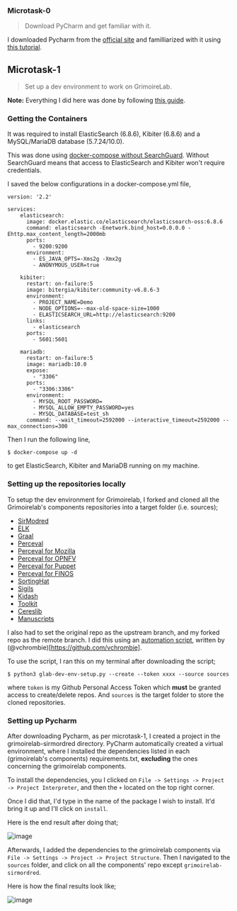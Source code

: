 ### Microtask-0

> Download PyCharm and get familiar with it. 

I downloaded Pycharm from the [official site](https://www.jetbrains.com/pycharm/) and familliarized with it using [this tutorial](https://www.jetbrains.com/help/pycharm/meet-pycharm.html).

## Microtask-1

> Set up a dev environment to work on GrimoireLab.
> 
**Note:** Everything I did here was done by following 
[this guide](https://github.com/chaoss/grimoirelab-sirmordred/blob/master/Getting-Started.md#getting-started-).

### Getting the Containers

It was required to install ElasticSearch (6.8.6), Kibiter (6.8.6) and a MySQL/MariaDB database (5.7.24/10.0). 

This was done using [docker-compose without SearchGuard](https://github.com/chaoss/grimoirelab-sirmordred/blob/master/Getting-Started.md#getting-the-containers-). 
Without SearchGuard means that access to ElasticSearch and Kibiter won't require credentials.

I saved the below configurations in a docker-compose.yml file,

```
version: '2.2'

services:
    elasticsearch:
      image: docker.elastic.co/elasticsearch/elasticsearch-oss:6.8.6
      command: elasticsearch -Enetwork.bind_host=0.0.0.0 -Ehttp.max_content_length=2000mb
      ports:
        - 9200:9200
      environment:
        - ES_JAVA_OPTS=-Xms2g -Xmx2g
        - ANONYMOUS_USER=true

    kibiter:
      restart: on-failure:5
      image: bitergia/kibiter:community-v6.8.6-3
      environment:
        - PROJECT_NAME=Demo
        - NODE_OPTIONS=--max-old-space-size=1000
        - ELASTICSEARCH_URL=http://elasticsearch:9200
      links:
        - elasticsearch
      ports:
        - 5601:5601

    mariadb:
      restart: on-failure:5
      image: mariadb:10.0
      expose:
        - "3306"
      ports:
        - "3306:3306"
      environment:
        - MYSQL_ROOT_PASSWORD=
        - MYSQL_ALLOW_EMPTY_PASSWORD=yes
        - MYSQL_DATABASE=test_sh
      command: --wait_timeout=2592000 --interactive_timeout=2592000 --max_connections=300
```

Then I run the following line,

`$ docker-compose up -d`

to get ElasticSearch, Kibiter and MariaDB running on my machine.

### Setting up the repositories locally

To setup the dev environment for Grimoirelab, 
I forked and cloned all the Grimoirelab's components repositories into a target folder (i.e. sources);

- [SirModred](https://github.com/chaoss/grimoirelab-sirmordred)
- [ELK](https://github.com/chaoss/grimoirelab-elk)
- [Graal](https://github.com/chaoss/grimoirelab-graal)
- [Perceval](https://github.com/chaoss/grimoirelab-perceval)
- [Perceval for Mozilla](https://github.com/chaoss/grimoirelab-perceval-mozilla)
- [Perceval for OPNFV](https://github.com/chaoss/grimoirelab-perceval-opnfv)
- [Perceval for Puppet](https://github.com/chaoss/grimoirelab-perceval-puppet)
- [Perceval for FINOS](https://github.com/Bitergia/grimoirelab-perceval-finos)
- [SortingHat](https://github.com/chaoss/grimoirelab-sortinghat)
- [Sigils](https://github.com/chaoss/grimoirelab-sigils)
- [Kidash](https://github.com/chaoss/grimoirelab-kidash)
- [Toolkit](https://github.com/chaoss/grimoirelab-toolkit)
- [Cereslib](https://github.com/chaoss/grimoirelab-cereslib)
- [Manuscripts](https://github.com/chaoss/grimoirelab-manuscripts)

I also had to set the original repo as the upstream branch, and my forked repo as the remote branch. 
I did this using an [automation script](https://gist.github.com/vchrombie/4403193198cd79e7ee0079259311f6e8), written by (@vchrombie)[https://github.com/vchrombie].

To use the script, I ran this on my terminal after downloading the script;

```$ python3 glab-dev-env-setup.py --create --token xxxx --source sources```

where `token` is my Github Personal Access Token which **must** be granted access to create/delete repos. 
And `sources` is the target folder to store the cloned repositories.

### Setting up Pycharm

After downloading Pycharm, as per microtask-1, I created a project in the grimoirelab-sirmordred directory. 
PyCharm automatically created a virtual environment, where I installed the dependencies listed in each (grimoirelab's components) requirements.txt, 
**excluding** the ones concerning the grimoirelab components.

To install the dependencies, you I clicked on ```File -> Settings -> Project -> Project Interpreter```, 
and then the ```+``` located on the top right corner.

Once I did that, I'd type in the name of the package I wish to install. It'd bring it up and I'll click on `install`.

Here is the end result after doing that;

![image](https://user-images.githubusercontent.com/45284829/113125924-07ebf100-920f-11eb-8b29-ff9361c4f85e.png)

Afterwards, I added the dependencies to the grimoirelab components via `File -> Settings -> Project -> Project Structure`. 
Then I navigated to the `sources` folder, and click on all the components' repo except `grimoirelab-sirmordred`.

Here is how the final results look like;

![image](https://user-images.githubusercontent.com/45284829/113126421-86489300-920f-11eb-80ca-02548a5a5f30.png)

